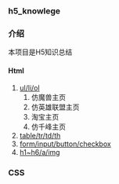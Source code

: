### h5_knowlege

### 介绍
本项目是H5知识总结

#### Html

1. [ul/li/ol](pages/ul.md)
    1. 仿魔兽主页
    2. 仿英雄联盟主页
    3. 淘宝主页
    4. 仿千峰主页
2. [table/tr/td/th](pages/table.md)
3. [form/input/button/checkbox](pages/form.md)
4. [h1~h6/a/img](pages/a.md)

### CSS




